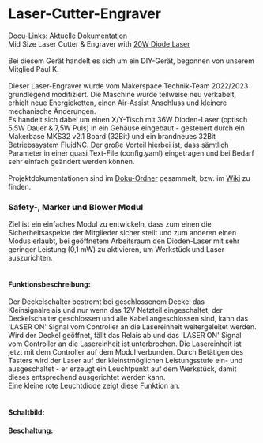 # Laser-Cutter-Engraver
Docu-Links:
[Aktuelle Dokumentation](https://github.com/makerspacewi/Laser-Cutter-Engraver/tree/master/doc/Laserengraver.pdf)<br>
Mid Size Laser Cutter &amp; Engraver with [20W Diode Laser](https://nejetool.com/module_20w.html)
<br><br>
Bei diesem Gerät handelt es sich um ein DIY-Gerät, begonnen von unserem Mitglied Paul K.
<br><br>
Dieser Laser-Engraver wurde vom Makerspace Technik-Team 2022/2023 grundlegend modifiziert.
Die Maschine wurde teilweise neu verkabelt, erhielt neue Energieketten, einen Air-Assist Anschluss und kleinere mechanische Änderungen.  
Es handelt sich dabei um einen X/Y-Tisch mit 36W Dioden-Laser (optisch 5,5W Dauer & 7,5W Puls) in ein Gehäuse eingebaut - gesteuert durch ein Makerbase MKS32 v2.1 Board (32Bit) und ein brandneues 32Bit Betriebssystem FluidNC. Der große Vorteil hierbei ist, dass sämtlich Parameter in einer quasi Text-File (config.yaml) eingetragen und bei Bedarf sehr einfach geändert werden können.
<br><br>
Projektdokumentationen sind im [Doku-Ordner](https://github.com/makerspacewi/Laser-Cutter-Engraver/tree/master/doc) gesammelt, bzw. im [Wiki](https://github.com/makerspace-wi/Laser-Cutter-Engraver/wiki) zu finden.
### Safety-, Marker und Blower Modul
Ziel ist ein einfaches Modul zu entwickeln, dass zum einen die Sicherheitsaspekte der Mitglieder sicher stellt und zum anderen einen Modus erlaubt, bei geöffnetem Arbeitsraum den Dioden-Laser mit sehr geringer Leistung (0,1 mW) zu aktivieren, um Werkstück und Laser auszurichten.
<br><br>
#### Funktionsbeschreibung:
Der Deckelschalter bestromt bei geschlossenem Deckel das Kleinsignalrelais und nur wenn das 12V Netzteil eingeschaltet, der Deckelschalter geschlossen und alle Kabel angeschlossen sind, kann das 'LASER ON' Signal vom Controller an die Lasereinheit weitergeleitet werden.<br>Wird der Deckel geöffnet, fällt das Relais ab und das 'LASER ON' Signal vom Controller an die Lasereinheit ist unterbrochen. Die Lasereinheit ist jetzt mit dem Controller auf dem Modul verbunden. Durch Betätigen des Tasters wird der Laser auf der kleinstmöglichen Leistungsstufe ein- und ausgeschaltet - er erzeugt ein Leuchtpunkt auf dem Werkstück, damit dieses entsprechend ausgerichtet werden kann.<br>
Eine kleine rote Leuchtdiode zeigt diese Funktion an.
<br><br>
#### Schaltbild:


#### Beschaltung:

